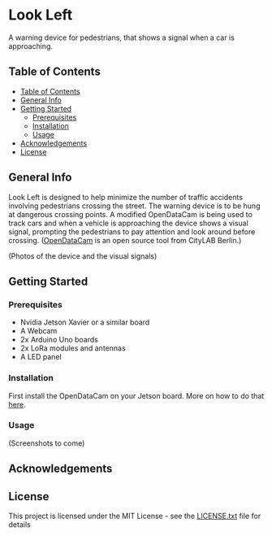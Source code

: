 # Look Left

A warning device for pedestrians, that shows a signal when a car is approaching.

## Table of Contents

* [Table of Contents](#table-of-contents)
* [General Info](#general-info)
* [Getting Started](#getting-started)
    * [Prerequisites](#prerequisites)
    * [Installation](#installation)
    * [Usage](#usage)
* [Acknowledgements](#acknowledgements)
* [License](#license)

## General Info

Look Left is designed to help minimize the number of traffic accidents involving pedestrians crossing the street. The warning device is to be hung at dangerous crossing points. A modified OpenDataCam is being used to track cars and when a vehicle is approaching the device shows a visual signal, prompting the pedestrians to pay attention and look around before crossing. ([OpenDataCam]( https://github.com/opendatacam/opendatacam) is an open source tool from CityLAB Berlin.)

(Photos of the device and the visual signals)

## Getting Started

### Prerequisites
+ Nvidia Jetson Xavier or a similar board
+ A Webcam
+ 2x Arduino Uno boards
+ 2x LoRa modules and antennas
+ A LED panel

### Installation
First install the OpenDataCam on your Jetson board. More on how to do that [here]( https://github.com/bas1to/lookleft/tree/master/opendatacam).

### Usage
(Screenshots to come)

## Acknowledgements

## License
This project is licensed under the MIT License - see the [LICENSE.txt]( https://github.com/bas1to/lookleft/blob/master/LICENSE.txt) file for details
